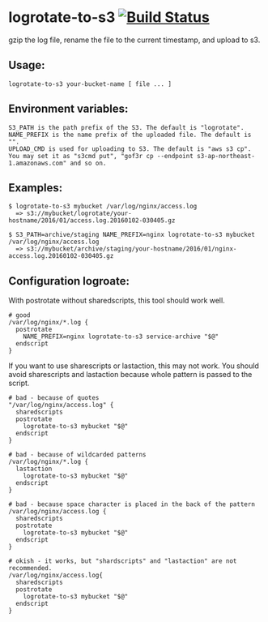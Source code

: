 # logrotate-to-s3 [![Build Status](https://travis-ci.org/ttakezawa/logrotate-to-s3.svg?branch=master)](https://travis-ci.org/ttakezawa/logrotate-to-s3)

  gzip the log file, rename the file to the current timestamp, and upload to s3.

## Usage:

    logrotate-to-s3 your-bucket-name [ file ... ]

## Environment variables:

    S3_PATH is the path prefix of the S3. The default is "logrotate".
    NAME_PREFIX is the name prefix of the uploaded file. The default is "".
    UPLOAD_CMD is used for uploading to S3. The default is "aws s3 cp". You may set it as "s3cmd put", "gof3r cp --endpoint s3-ap-northeast-1.amazonaws.com" and so on.

## Examples:

    $ logrotate-to-s3 mybucket /var/log/nginx/access.log
      => s3://mybucket/logrotate/your-hostname/2016/01/access.log.20160102-030405.gz

    $ S3_PATH=archive/staging NAME_PREFIX=nginx logrotate-to-s3 mybucket /var/log/nginx/access.log
      => s3://mybucket/archive/staging/your-hostname/2016/01/nginx-access.log.20160102-030405.gz

## Configuration logroate:

  With postrotate without sharedscripts, this tool should work well.

    # good
    /var/log/nginx/*.log {
      postrotate
        NAME_PREFIX=nginx logrotate-to-s3 service-archive "$@"
      endscript
    }

  If you want to use sharescripts or lastaction, this may not work. You should avoid sharescripts and lastaction because whole pattern is passed to the script.

    # bad - because of quotes
    "/var/log/nginx/access.log" {
      sharedscripts
      postrotate
        logrotate-to-s3 mybucket "$@"
      endscript
    }

    # bad - because of wildcarded patterns
    /var/log/nginx/*.log {
      lastaction
        logrotate-to-s3 mybucket "$@"
      endscript
    }

    # bad - because space character is placed in the back of the pattern
    /var/log/nginx/access.log {
      sharedscripts
      postrotate
        logrotate-to-s3 mybucket "$@"
      endscript
    }

    # okish - it works, but "shardscripts" and "lastaction" are not recommended.
    /var/log/nginx/access.log{
      sharedscripts
      postrotate
        logrotate-to-s3 mybucket "$@"
      endscript
    }
